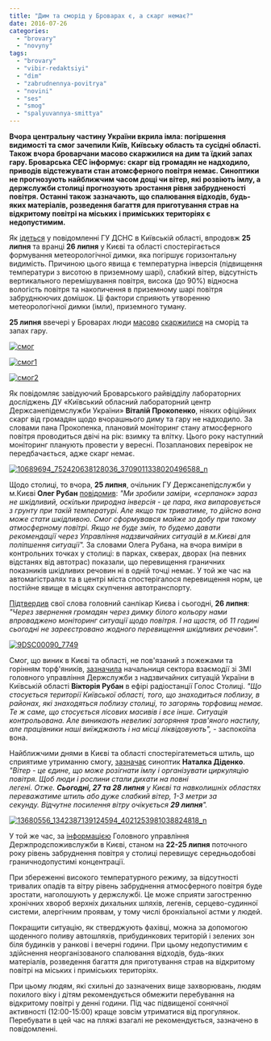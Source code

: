 ```yaml
---
title: "Дим та сморід у Броварах є, а скарг немає?"
date: 2016-07-26
categories: 
  - "brovary"
  - "novyny"
tags: 
  - "brovary"
  - "vibir-redaktsiyi"
  - "dim"
  - "zabrudnennya-povitrya"
  - "novini"
  - "ses"
  - "smog"
  - "spalyuvannya-smittya"
---
```


**Вчора центральну частину України вкрила імла: погіршення видимості та смог зачепили Київ, Київську область та сусідні області. Також вчора броварчани масово скаржилися на дим та їдкий запах гару. Броварська СЕС інформує: скарг від громадян не надходило, приводів відстежувати стан атомсферного повітря немає. Синоптики не прогнозують найближчим часом дощі чи вітер, які розвіють імлу, а держслужби столиці прогнозують зростання рівня забрудненості повітря. Останні також зазначають, що спалювання відходів, будь-яких матеріалів, розведення багаття для приготування страв на відкритому повітрі на міських і приміських територіях є недопустимим.**

Як [ідеться](http://www.kyivobl.mns.gov.ua/news/8895.html) у повідомленні ГУ ДСНС в Київській області, впродовж **25 липня** та вранці **26 липня** у Києві та області спостерігається формування метеорологічної димки, яка погіршує горизонтальну видимість. Причиною цього явища є температурна інверсія (підвищення температури з висотою в приземному шарі), слабкий вітер, відсутність вертикального перемішування повітря, висока (до 90%) відносна вологість повітря та накопичення в приземному шарі повітря забруднюючих домішок. Ці фактори сприяють утворенню метеорологічної димки (імли), приземного туману.

**25 липня** ввечері у Броварах люди [масово](https://www.facebook.com/groups/brovary/permalink/1314452858584677/) [скаржилися](https://www.facebook.com/groups/moibrovary/permalink/1064189730327468/) на сморід та запах гару.

[![смог](https://mpz.brovary.org/wp-content/uploads/2016/07/smog.jpg)](https://mpz.brovary.org/wp-content/uploads/2016/07/smog.jpg)

[![смог1](https://mpz.brovary.org/wp-content/uploads/2016/07/smog1.jpg)](https://mpz.brovary.org/wp-content/uploads/2016/07/smog1.jpg)

[![смог2](https://mpz.brovary.org/wp-content/uploads/2016/07/smog2.jpg)](https://mpz.brovary.org/wp-content/uploads/2016/07/smog2.jpg)

Як повідомляє завідуючий Броварського райвідділу лабораторних досліджень ДУ «Київський обласний лабораторний центр Держсанепідемслужби України» **Віталій Прокопенко**, ніяких офіційних скарг від громадян щодо вчорашнього диму та гару не надходило. За словами пана Прокопенка, плановий моніторинг стану атмосферного повітря проводиться двічі на рік: взимку та влітку. Цього року наступний моніторинг планують провести у вересні. Позапланових перевірок не передбачається, адже скарг немає.

[![10689694_752420638128036_3709011338020496588_n](https://mpz.brovary.org/wp-content/uploads/2016/07/10689694_752420638128036_3709011338020496588_n.jpg)](https://mpz.brovary.org/wp-content/uploads/2016/07/10689694_752420638128036_3709011338020496588_n.jpg)

Щодо столиці, то вчора, **25 липня**, очільник ГУ Держсанепідслужби у м.Києві **Олег Рубан** [повідомив](http://pogoda.unian.net/news/1436012-spetsialistyi-obyyasnili-poyavlenie-vozdushnogo-odeyala-nad-kievom.html): _"Ми зробили заміри, «серпанок» зараз не шкідливий, оскільки природна інверсія - це пара, яка випаровується з грунту при такій температурі. Але якщо так триватиме, то дійсно вона може стати шкідливою. Смог сформувався майже за добу при такому атмосферному повітрі. Якщо не буде змін, то будемо давати рекомендації через Управління надзвичайних ситуацій в м.Києві для поліпшення ситуації"._ За словами Олега Рубана, на вчора виміри в контрольних точках у столиці: в парках, скверах, дворах (на певних відстанях від автотрас) показали, що перевищення граничних показників шкідливих речовин ні в одній точці немає. У той же час на автомагістралях та в центрі міста спостерігалося перевищення норм, це постійне явище в місцях скупчення автотранспорту.

[Підтвердив](http://newsradio.com.ua/2016_07_26/mla-nad-Ki-vom-v-m-st-perevishhennja-koncentrac-shk-dlivih-rechovin-Ruban-3979/) свої слова головний санлікар Києва і сьогодні, **26 липня**: _"Через звернення громадян через димку білого кольору нами впроваджено моніторинг ситуації щодо повітря. І на щастя, об 11 годині сьогодні не зареєстровано жодного перевищення шкідливих речовин"._

[![9DSC00090_7749](https://mpz.brovary.org/wp-content/uploads/2016/07/9DSC00090_7749.jpg)](https://mpz.brovary.org/wp-content/uploads/2016/07/9DSC00090_7749.jpg)

Смог, що виник в Києві та області, не пов'язаний з пожежами та горінням торф'яників, [зазначила](http://newsradio.com.ua/2016_07_26/U-Ki-v-gorit-trava-v-rpen-torfovishha-DSNS-5145/) начальниця сектора взаємодії зі ЗМІ головного управління Держслужби з надзвичайних ситуацій України в Київській області **Вікторія Рубан** в ефірі радіостанції Голос Столиці. _"Що стосується території Київської області, того, що знаходиться поблизу, в районах, які знаходяться поблизу столиці, то загорянь торфовищ немає. Те ж саме, що стосується лісових масивів і все інше. Ситуація контрольована. Але виникають невеликі загоряння трав'яного настилу, але працівники наші виїжджають і на місці ліквідовують",_ - заспокоїла вона.

Найближчими днями в Києві та області спостерігатеметься штиль, що сприятиме утриманню смогу, [зазначає](https://www.facebook.com/photo.php?fbid=1342387139124594&set=a.554975974532385.139325.100000599623255&type=3&theater) синоптик **Наталка Діденко**. _"Вітер - це єдине, що може розігнати імлу і організувати циркуляцію повітря. Щоб люди і рослини стали дихати на повні легені. Отже. **Сьогодні, 27 та 28 липня** у Києві та навколишніх областях переважатиме штиль або дуже слабкий вітер, 1-3 метри за секунду. Відчутне посилення вітру очікується **29 липня**"._

[![13680556_1342387139124594_4021253981038824818_n](https://mpz.brovary.org/wp-content/uploads/2016/07/13680556_1342387139124594_4021253981038824818_n.jpg)](https://mpz.brovary.org/wp-content/uploads/2016/07/13680556_1342387139124594_4021253981038824818_n.jpg)

У той же час, за [інформацією](http://www.consumer.gov.ua/%D0%9D%D0%BE%D0%B2%D0%B8%D0%BD%D0%B8/225/%D0%A1%D0%BC%D0%BE%D0%B3%20%D1%83%20%D1%81%D1%82%D0%BE%D0%BB%D0%B8%D1%86%D1%96%20%D1%81%D0%BF%D1%80%D0%B8%D1%87%D0%B8%D0%BD%D0%B5%D0%BD%D0%B8%D0%B9%20%D0%BF%D0%BE%D0%B3%D0%BE%D0%B4%D0%BD%D0%B8%D0%BC%D0%B8%20%D1%83%D0%BC%D0%BE%D0%B2%D0%B0%D0%BC%D0%B8) Головного управління Держпродспоживслужби в Києві, станом на **22-25 липня** поточного року рівень забруднення повітря у столиці перевищує середньодобові граничнодопустимі концентрації.

При збереженні високого температурного режиму, за відсутності тривалих опадів та вітру рівень забруднення атмосферного повітря буде зростати, наголошують у держслужбі. Це може сприяти загостренню хронічних хвороб верхніх дихальних шляхів, легенів, серцево-судинної системи, алергічним проявам, у тому числі бронхіальної астми у людей.

Покращити ситуацію, як стверджують фахівці, можна за допомогою щоденного поливу автошляхів, прибудинкових територій і зелених зон біля будинків у ранкові і вечерні години. При цьому недопустимим є здійснення неорганізованого спалювання відходів, будь-яких матеріалів, розведення багаття для приготування страв на відкритому повітрі на міських і приміських територіях.

При цьому людям, які схильні до зазначених вище захворювань, людям похилого віку і дітям рекомендується обмежити перебування на відкритому повітрі у денні години. Під час підвищеної сонячної активності (12:00-15:00) краще зовсім утриматися від прогулянок. Перебувати в цей час на пляжі взагалі не рекомендується, зазначено в повідомленні.
